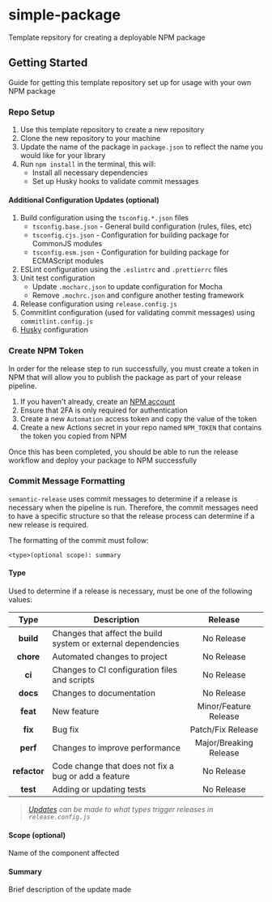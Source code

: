 # simple-package

Template repsitory for creating a deployable NPM package

## Getting Started

Guide for getting this template repository set up for usage with your own NPM package

### Repo Setup

1. Use this template repository to create a new repository
1. Clone the new repository to your machine
1. Update the name of the package in `package.json` to reflect the name you would like for your library
1. Run `npm install` in the terminal, this will:
    - Install all necessary dependencies
    - Set up Husky hooks to validate commit messages

#### Additional Configuration Updates (optional)

1. Build configuration using the `tsconfig.*.json` files
    - `tsconfig.base.json` - General build configuration (rules, files, etc)
    - `tsconfig.cjs.json` - Configuration for building package for CommonJS modules
    - `tsconfig.esm.json` - Configuration for building package for ECMAScript modules
1. ESLint configuration using the `.eslintrc` and `.prettierrc` files
1. Unit test configuration
    - Update `.mocharc.json` to update configuration for Mocha
    - Remove `.mochrc.json` and configure another testing framework
1. Release configuration using `release.config.js`
1. Commitlint configuration (used for validating commit messages) using `commitlint.config.js`
1. [Husky](https://typicode.github.io/husky/#/) configuration

### Create NPM Token

In order for the release step to run successfully, you must create a token in NPM that will
allow you to publish the package as part of your release pipeline.

1. If you haven't already, create an [NPM account](https://www.npmjs.com/signup)
1. Ensure that 2FA is only required for authentication
1. Create a new `Automation` access token and copy the value of the token
1. Create a new Actions secret in your repo named `NPM_TOKEN` that contains the token you copied from NPM

Once this has been completed, you should be able to run the release workflow and deploy your package to NPM successfully

### Commit Message Formatting

`semantic-release` uses commit messages to determine if a release is necessary when the pipeline is run.
Therefore, the commit messages need to have a specific structure so that the release process can determine if a new release is required.

The formatting of the commit must follow:

```text
<type>(optional scope): summary
```

#### **Type**

Used to determine if a release is necessary, must be one of the following values:

| Type | Description | Release |
|:----:|-------------|:-------:|
|**build**|Changes that affect the build system or external dependencies|No Release|
|**chore**|Automated changes to project|No Release|
|**ci**|Changes to CI configuration files and scripts|No Release|
|**docs**|Changes to documentation|No Release|
|**feat**|New feature|Minor/Feature Release|
|**fix**|Bug fix|Patch/Fix Release|
|**perf**|Changes to improve performance|Major/Breaking Release|
|**refactor**|Code change that does not fix a bug or add a feature|No Release|
|**test**|Adding or updating tests|No Release|

> *[Updates](https://github.com/semantic-release/semantic-release#commit-message-format) can be made to what types trigger releases in `release.config.js`*

#### **Scope** (optional)

Name of the component affected

#### **Summary**

Brief description of the update made
